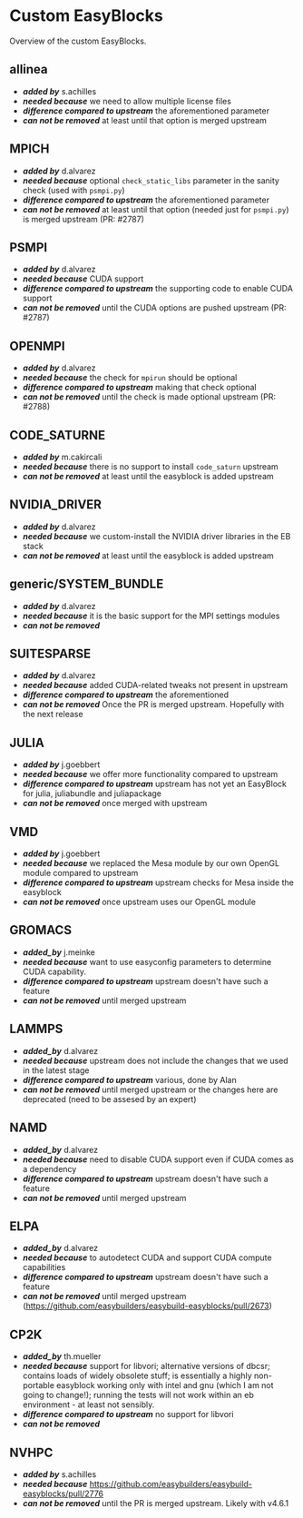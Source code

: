 # Custom EasyBlocks

Overview of the custom EasyBlocks.

## allinea

- __*added by*__ s.achilles
- __*needed because*__ we need to allow multiple license files
- __*difference compared to upstream*__ the aforementioned parameter
- __*can not be removed*__ at least until that option is merged upstream

## MPICH

- __*added by*__ d.alvarez
- __*needed because*__ optional `check_static_libs` parameter in the sanity check (used with `psmpi.py`)
- __*difference compared to upstream*__ the aforementioned parameter
- __*can not be removed*__ at least until that option (needed just for `psmpi.py`) is merged upstream (PR: #2787)

## PSMPI

- __*added by*__ d.alvarez
- __*needed because*__ CUDA support
- __*difference compared to upstream*__ the supporting code to enable CUDA support
- __*can not be removed*__ until the CUDA options are pushed upstream (PR: #2787)

## OPENMPI

- __*added by*__ d.alvarez
- __*needed because*__ the check for `mpirun` should be optional
- __*difference compared to upstream*__ making that check optional
- __*can not be removed*__ until the check is made optional upstream (PR: #2788)

## CODE_SATURNE

- __*added by*__ m.cakircali
- __*needed because*__ there is no support to install `code_saturn` upstream
- __*can not be removed*__ at least until the easyblock is added upstream

## NVIDIA_DRIVER

- __*added by*__ d.alvarez
- __*needed because*__ we custom-install the NVIDIA driver libraries in the EB stack
- __*can not be removed*__ at least until the easyblock is added upstream

## generic/SYSTEM_BUNDLE

- __*added by*__ d.alvarez
- __*needed because*__ it is the basic support for the MPI settings modules
- __*can not be removed*__

## SUITESPARSE

- __*added by*__ d.alvarez
- __*needed because*__ added CUDA-related tweaks not present in upstream
- __*difference compared to upstream*__ the aforementioned
- __*can not be removed*__ Once the PR is merged upstream. Hopefully with the next release

## JULIA

- __*added by*__ j.goebbert
- __*needed because*__ we offer more functionality compared to upstream
- __*difference compared to upstream*__ upstream has not yet an EasyBlock for julia, juliabundle and juliapackage
- __*can not be removed*__ once merged with upstream

## VMD
- __*added by*__ j.goebbert
- __*needed because*__ we replaced the Mesa module by our own OpenGL module compared to upstream
- __*difference compared to upstream*__ upstream checks for Mesa inside the easyblock
- __*can not be removed*__ once upstream uses our OpenGL module

## GROMACS
- __*added_by*__ j.meinke
- __*needed because*__ want to use easyconfig parameters to determine CUDA capability.
- __*difference compared to upstream*__ upstream doesn't have such a feature
- __*can not be removed*__ until merged upstream

## LAMMPS
- __*added_by*__ d.alvarez
- __*needed because*__ upstream does not include the changes that we used in the latest stage
- __*difference compared to upstream*__ various, done by Alan
- __*can not be removed*__ until merged upstream or the changes here are deprecated (need to be assesed by an expert)

## NAMD
- __*added_by*__ d.alvarez
- __*needed because*__ need to disable CUDA support even if CUDA comes as a dependency
- __*difference compared to upstream*__ upstream doesn't have such a feature
- __*can not be removed*__ until merged upstream

## ELPA
- __*added_by*__ d.alvarez
- __*needed because*__ to autodetect CUDA and support CUDA compute capabilities
- __*difference compared to upstream*__ upstream doesn't have such a feature
- __*can not be removed*__ until merged upstream (https://github.com/easybuilders/easybuild-easyblocks/pull/2673)

## CP2K
- __*added_by*__ th.mueller
- __*needed because*__  support for libvori; alternative versions of dbcsr; contains loads of widely obsolete stuff; is  essentially a highly non-portable easyblock working only with intel and gnu (which I am not going to change!); running the tests will not work within an eb environment - at least not sensibly. 
- __*difference compared to upstream*__ no support for libvori 
- __*can not be removed*__


## NVHPC

- __*added by*__ s.achilles
- __*needed because*__ https://github.com/easybuilders/easybuild-easyblocks/pull/2776
- __*can not be removed*__ until the PR is merged upstream. Likely with v4.6.1
